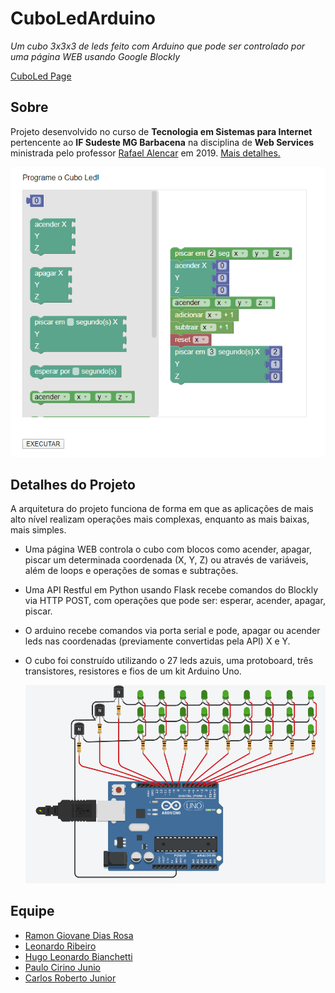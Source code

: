 # CuboLedArduino
<i>Um cubo 3x3x3 de leds feito com Arduino que pode ser controlado por uma página WEB usando Google Blockly</i>

<a href="https://ramongiovane.github.io/CuboLedArduino/">CuboLed Page</a>
## Sobre
<p>Projeto desenvolvido no curso de <b>Tecnologia em Sistemas para Internet</b> pertencente ao <b>IF Sudeste MG Barbacena</b> 
na disciplina  de <b>Web Services</b> ministrada pelo professor <a href="https://github.com/rafjaa">Rafael Alencar</a> em 2019.
<a href="https://ramongiovane.github.io/CuboLedArduino/">Mais detalhes.</a></p> 
<p align="center">
  <img src="https://raw.githubusercontent.com/RamonGiovane/CuboLedArduino/gh-pages/img/portfolio/fullsize/tela.png" width="600"/>
</p>

## Detalhes do Projeto
A arquitetura do projeto funciona de forma em que as aplicações de mais alto nível realizam operações mais complexas, enquanto as mais  baixas, mais simples.
  - Uma página WEB controla o cubo com blocos como acender, apagar, piscar um determinada coordenada (X, Y, Z) ou através de variáveis,       além de loops e operações de somas e subtrações. 
  - Uma API Restful em Python usando Flask recebe comandos do Blockly via HTTP POST, com operações que pode ser: esperar, acender, apagar,     piscar.
  - O arduino recebe comandos via porta serial e pode, apagar ou acender leds nas coordenadas (previamente convertidas pela API) X e Y.
  - O cubo foi construído utilizando o 27 leds azuis, uma protoboard, três transistores, resistores e fios de um kit Arduino Uno.
    
    <p align="center">
      <img src=https://github.com/RamonGiovane/CuboLedArduino/blob/master/cuboled.PNG" width="600"/>
    </p>
    
## Equipe  
 
 <ul>
  <li><a href=https://github.com/RamonGiovane>Ramon Giovane Dias Rosa</a></li>
  <li><a href=https://github.com/leuribeiru>Leonardo Ribeiro</a></li>  
  <li><a href=https://github.com/hugo-bianchetti>Hugo Leonardo Bianchetti</a></li>  
  <li><a href=https://github.com/paulocirinojr>Paulo Cirino Junio</a></li>
  <li><a href=https://github.com/carlosrjr>Carlos Roberto Junior</a></li>
</ul>
